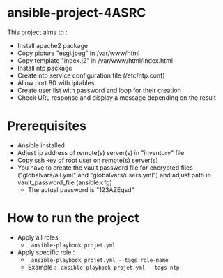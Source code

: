 # ansible-project-4ASRC

This project aims to :
  - Install apache2 package
  - Copy picture "esgi.jpeg" in /var/www/html
  - Copy template "index.j2" in /var/www/html/index.html
  - Install ntp package
  - Create ntp service configuration file (/etc/ntp.conf)
  - Allow port 80 with iptables
  - Create user list with password and loop for their creation
  - Check URL response and display a message depending on the result
  
# Prerequisites
  
  - Ansible installed
  - Adjust ip address of remote(s) server(s) in "inventory" file
  - Copy ssh key of root user on remote(s) server(s) 
  - You have to create the vault password file for encrypted files ("globalvars/all.yml" and "globalvars/users.yml") and adjust path in vault_password_file (ansible.cfg) 
    - The actual password is "123AZEqsd"
  
# How to run the project
  
  - Apply all roles : 
    - ``` ansible-playbook projet.yml```
  - Apply specific role :
    - ``` ansible-playbook projet.yml --tags role-name```
    - Example : ``` ansible-playbook projet.yml --tags ntp```
